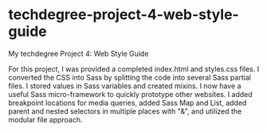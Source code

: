 # techdegree-project-4-web-style-guide
 
 My techdegree Project 4: Web Style Guide
 
For this project, I was provided a completed index.html and styles.css files. I converted the CSS into Sass by splitting the code into several Sass partial files. I stored values in Sass variables and created mixins. I now have a useful Sass micro-framework to quickly prototype other websites. I added breakpoint locations for media queries, added Sass Map and List, added parent and nested selectors in multiple places with "&", and utilized the modular file approach. 
